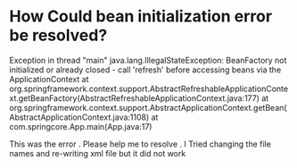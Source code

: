 
# How Could bean initialization error be resolved?

Exception in thread "main" java.lang.IllegalStateException: BeanFactory not initialized or already closed - call 'refresh' before accessing beans via the ApplicationContext
    at org.springframework.context.support.AbstractRefreshableApplicationContext.getBeanFactory(AbstractRefreshableApplicationContext.java:177)
    at org.springframework.context.support.AbstractApplicationContext.getBean(AbstractApplicationContext.java:1108)
    at com.springcore.App.main(App.java:17)


This was the error . Please help me to resolve .
I Tried changing the file names and re-writing xml file but it did not work

        